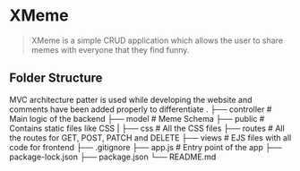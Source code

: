 # XMeme

> XMeme is a simple CRUD application which allows the user to share memes with everyone that they find funny.

## Folder Structure

MVC architecture patter is used while developing the website and comments have been added properly to differentiate 
    .
    ├── controller                   # Main logic of the backend
    ├── model                        # Meme Schema
    ├── public                       # Contains static files like CSS
    |    ├── css                     # All the CSS files 
    ├── routes                       # All the routes for GET, POST, PATCH and DELETE
    ├── views                        # EJS files with all code for frontend
    ├── .gitignore
    ├── app.js                       # Entry point of the app
    ├── package-lock.json
    ├── package.json
    └── README.md